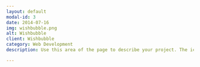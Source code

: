 ```yaml
---
layout: default
modal-id: 3
date: 2014-07-16
img: wishbubble.png
alt: Wishbubble
client: Wishbubble
category: Web Development
description: Use this area of the page to describe your project. The icon above is part of a free icon set by <a href="https://sellfy.com/p/8Q9P/jV3VZ/">Flat Icons</a>. On their website, you can download their free set with 16 icons, or you can purchase the entire set with 146 icons for only $12!

---
```

